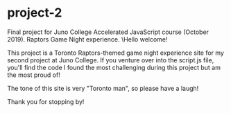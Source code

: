 # project-2
Final project for Juno College Accelerated JavaScript course (October 2019). Raptors Game Night experience.
\\Hello welcome!

This project is a Toronto Raptors-themed game night experience site for my second project at Juno College. If you venture over into the script.js file, you'll find the code I found the most challenging during this project but am the most proud of!

The tone of this site is very "Toronto man", so please have a laugh!

Thank you for stopping by!
